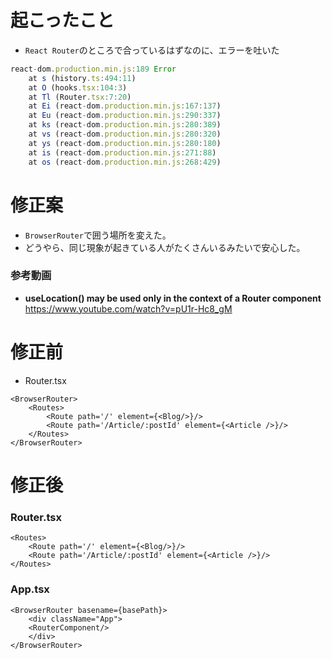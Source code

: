 # 起こったこと
- `React Router`のところで合っているはずなのに、エラーを吐いた
```js
react-dom.production.min.js:189 Error
    at s (history.ts:494:11)
    at O (hooks.tsx:104:3)
    at Tl (Router.tsx:7:20)
    at Ei (react-dom.production.min.js:167:137)
    at Eu (react-dom.production.min.js:290:337)
    at ks (react-dom.production.min.js:280:389)
    at vs (react-dom.production.min.js:280:320)
    at ys (react-dom.production.min.js:280:180)
    at is (react-dom.production.min.js:271:88)
    at os (react-dom.production.min.js:268:429)
```
# 修正案
- `BrowserRouter`で囲う場所を変えた。
- どうやら、同じ現象が起きている人がたくさんいるみたいで安心した。
### 参考動画
- **useLocation() may be used only in the context of a Router component**<br>
https://www.youtube.com/watch?v=pU1r-Hc8_gM

# 修正前
- Router.tsx
```tsx
<BrowserRouter>
    <Routes>
        <Route path='/' element={<Blog/>}/>
        <Route path='/Article/:postId' element={<Article />}/>
    </Routes>
</BrowserRouter>
```

# 修正後
### Router.tsx
```tsx
<Routes>
    <Route path='/' element={<Blog/>}/>
    <Route path='/Article/:postId' element={<Article />}/>
</Routes>
```
### App.tsx
```tsx
<BrowserRouter basename={basePath}>
    <div className="App">
    <RouterComponent/>
    </div>
</BrowserRouter>
```